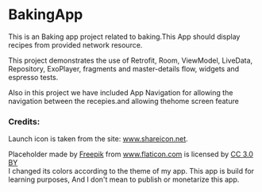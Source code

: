 # BakingApp

This is an Baking app project related to baking.This App should display recipes from provided network resource.

This project demonstrates the use of Retrofit, Room, ViewModel, LiveData, Repository, ExoPlayer, fragments 
and master-details flow, widgets and espresso tests.


Also in this project we have included App Navigation for allowing the navigation between the recepies.and allowing thehome screen feature

### Credits:
Launch icon is taken from the site: www.shareicon.net.


<div>Placeholder made by <a href="http://www.freepik.com" title="Freepik">Freepik</a> from <a href="https://www.flaticon.com/" title="Flaticon">www.flaticon.com</a> is licensed by <a href="http://creativecommons.org/licenses/by/3.0/" title="Creative Commons BY 3.0" target="_blank">CC 3.0 BY</a></div>
I changed its colors according to the theme of my app. This app is build for learning purposes, And I don't mean to publish or monetarize this app.


